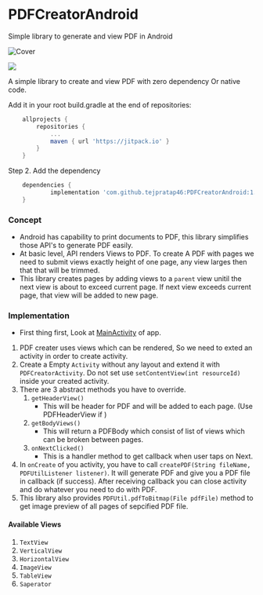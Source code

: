 # PDFCreatorAndroid
Simple library to generate and view PDF in Android

![Cover](https://github.com/tejpratap46/PDFCreatorAndroid/raw/master/cover.png)

[![](https://jitpack.io/v/tejpratap46/PDFCreatorAndroid.svg)](https://jitpack.io/#tejpratap46/PDFCreatorAndroid)

A simple library to create and view PDF with zero dependency Or native code.

Add it in your root build.gradle at the end of repositories:
```gradle
	allprojects {
		repositories {
			...
			maven { url 'https://jitpack.io' }
		}
	}
```
Step 2. Add the dependency

```gradle
	dependencies {
	        implementation 'com.github.tejpratap46:PDFCreatorAndroid:1.0'
	}
```

### Concept
* Android has capability to print documents to PDF, this library simplifies those API's to generate PDF easily.
* At basic level, API renders Views to PDF. To create A PDF with pages we need to submit views exactly height of one page, any view larges then that that will be trimmed.
* This library creates pages by adding views to a `parent` view unitil the next view is about to exceed current page. If next view exceeds current page, that view will be added to new page.

### Implementation
* First thing first, Look at [MainActivity](https://github.com/tejpratap46/PDFCreatorAndroid/blob/master/app/src/main/java/com/tejpratapsingh/pdfcreatorandroid/MainActivity.java) of app.

1. PDF creater uses views which can be rendered, So we need to exted an activity in order to create activity.
2. Create a Empty `Activity` without any layout and extend it with `PDFCreatorActivity`. Do not set use `setContentView(int resourceId)` inside your created activity.
3. There are 3 abstract methods you have to override.
    1. `getHeaderView()`
        * This will be header for PDF and will be added to each page. (Use PDFHeaderView if )
    2. `getBodyViews()`
        * This will return a PDFBody which consist of list of views which can be broken between pages.
    3. `onNextClicked()`
        * This is a handler method to get callback when user taps on Next.
4. In `onCreate` of you activity, you have to call `createPDF(String fileName, PDFUtilListener listener)`. It will generate PDF and give you a PDF file in callback (if success). After receiving callback you can close activity and do whatever you need to do with PDF.
5. This library also provides `PDFUtil.pdfToBitmap(File pdfFile)` method to get image preview of all pages of sepcified PDF file.

#### Available Views

1. `TextView`
2. `VerticalView`
3. `HorizontalView`
4. `ImageView`
5. `TableView`
6. `Saperator`

